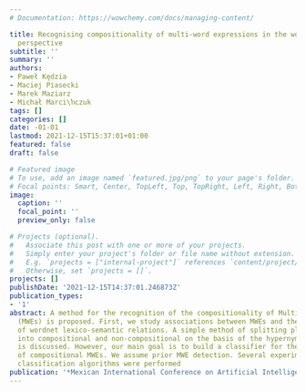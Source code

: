```yaml
---
# Documentation: https://wowchemy.com/docs/managing-content/

title: Recognising compositionality of multi-word expressions in the wordnet oriented
  perspective
subtitle: ''
summary: ''
authors:
- Paweł Kędzia
- Maciej Piasecki
- Marek Maziarz
- Michał Marci\ŉczuk
tags: []
categories: []
date: -01-01
lastmod: 2021-12-15T15:37:01+01:00
featured: false
draft: false

# Featured image
# To use, add an image named `featured.jpg/png` to your page's folder.
# Focal points: Smart, Center, TopLeft, Top, TopRight, Left, Right, BottomLeft, Bottom, BottomRight.
image:
  caption: ''
  focal_point: ''
  preview_only: false

# Projects (optional).
#   Associate this post with one or more of your projects.
#   Simply enter your project's folder or file name without extension.
#   E.g. `projects = ["internal-project"]` references `content/project/deep-learning/index.md`.
#   Otherwise, set `projects = []`.
projects: []
publishDate: '2021-12-15T14:37:01.246873Z'
publication_types:
- '1'
abstract: A method for the recognition of the compositionality of Multi Word Expressions
  (MWEs) is proposed. First, we study associations between MWEs and the structure
  of wordnet lexico-semantic relations. A simple method of splitting plWordNet's MWEs
  into compositional and non-compositional on the basis of the hypernymy structure
  is discussed. However, our main goal is to build a classifier for the recognition
  of compositional MWEs. We assume prior MWE detection. Several experiments with different
  classification algorithms were performed
publication: '*Mexican International Conference on Artificial Intelligence*'
---
```

